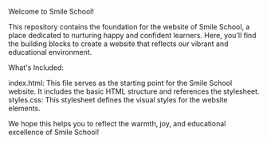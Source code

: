 Welcome to Smile School!

This repository contains the foundation for the website of Smile School, a place dedicated to nurturing happy and confident learners. Here, you'll find the building blocks to create a website that reflects our vibrant and educational environment.

What's Included:

index.html: This file serves as the starting point for the Smile School website. It includes the basic HTML structure and references the stylesheet.
styles.css: This stylesheet defines the visual styles for the website elements.


We hope this helps you to reflect the warmth, joy, and educational excellence of Smile School!
